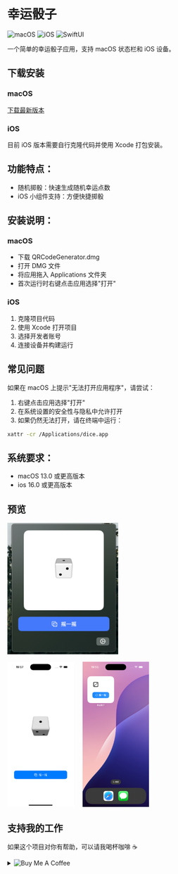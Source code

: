 # 幸运骰子

![macOS](https://img.shields.io/badge/macOS-13.0+-00979D?logo=apple&logoColor=white)
![iOS](https://img.shields.io/badge/iOS-16.0+-000000?logo=apple&logoColor=white)
![SwiftUI](https://img.shields.io/badge/SwiftUI-5.0+-0051C3?logo=swift&logoColor=white)

一个简单的幸运骰子应用，支持 macOS 状态栏和 iOS 设备。

## 下载安装

### macOS

[下载最新版本](https://github.com/Hao-yiwen/dice/releases/)

### iOS

目前 iOS 版本需要自行克隆代码并使用 Xcode 打包安装。

## 功能特点：

- 随机掷骰：快速生成随机幸运点数
- iOS 小组件支持：方便快捷掷骰

## 安装说明：

### macOS

- 下载 QRCodeGenerator.dmg
- 打开 DMG 文件
- 将应用拖入 Applications 文件夹
- 首次运行时右键点击应用选择"打开"

### iOS

1. 克隆项目代码
2. 使用 Xcode 打开项目
3. 选择开发者账号
4. 连接设备并构建运行

## 常见问题

如果在 macOS 上提示"无法打开应用程序"，请尝试：

1. 右键点击应用选择"打开"
2. 在系统设置的安全性与隐私中允许打开
3. 如果仍然无法打开，请在终端中运行：

```bash
xattr -cr /Applications/dice.app
```

## 系统要求：

- macOS 13.0 或更高版本
- ios 16.0 或更高版本

## 预览

<img src="showcase/dice.png" width="50%" style="display:inline-block;" />

<img src="showcase/dice_ios.png" width="30%" style="display:inline-block; margin-right: 20px;" /><img src="showcase/dice_ios_widget.png" width="30%" style="display:inline-block;" />

## 支持我的工作

如果这个项目对你有帮助，可以请我喝杯咖啡 ☕️

<details>
<summary>
  <img src="https://img.shields.io/badge/Buy_Me_A_Coffee-支付宝-blue?logo=alipay" alt="Buy Me A Coffee" style="cursor: pointer;">
</summary>
<br>
<img src="showcase/alipay_qr.jpg" alt="支付宝收款码" width="300">
</details>
